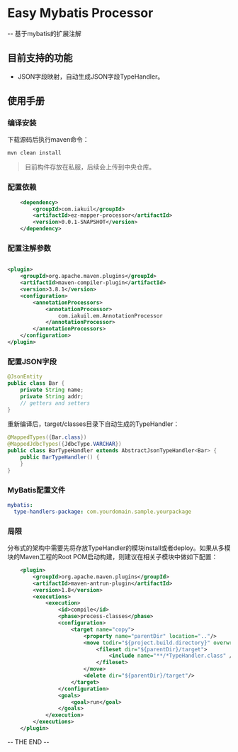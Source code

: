 # Easy Mybatis Processor

-- 基于mybatis的扩展注解

## 目前支持的功能
* JSON字段映射，自动生成JSON字段TypeHandler。

## 使用手册
### 编译安装
下载源码后执行maven命令：
```shell script
mvn clean install
```
> 目前构件存放在私服，后续会上传到中央仓库。
### 配置依赖
```xml
    <dependency>
        <groupId>com.iakuil</groupId>
        <artifactId>ez-mapper-processor</artifactId>
        <version>0.0.1-SNAPSHOT</version>
    </dependency>
```
### 配置注解参数

```xml

<plugin>
    <groupId>org.apache.maven.plugins</groupId>
    <artifactId>maven-compiler-plugin</artifactId>
    <version>3.8.1</version>
    <configuration>
        <annotationProcessors>
            <annotationProcessor>
                com.iakuil.em.AnnotationProcessor
            </annotationProcessor>
        </annotationProcessors>
    </configuration>
</plugin>
```
### 配置JSON字段
```java
@JsonEntity
public class Bar {
    private String name;
    private String addr;
    // getters and setters
}
```
重新编译后，target/classes目录下自动生成的TypeHandler：
```java
@MappedTypes({Bar.class})
@MappedJdbcTypes({JdbcType.VARCHAR})
public class BarTypeHandler extends AbstractJsonTypeHandler<Bar> {
    public BarTypeHandler() {
    }
}
```
### MyBatis配置文件
```yaml
mybatis:
  type-handlers-package: com.yourdomain.sample.yourpackage
```

### 局限
分布式的架构中需要先将存放TypeHandler的模块install或者deploy。如果从多模块的Maven工程的Root POM启动构建，则建议在相关子模块中做如下配置：
```xml
    <plugin>
        <groupId>org.apache.maven.plugins</groupId>
        <artifactId>maven-antrun-plugin</artifactId>
        <version>1.8</version>
        <executions>
            <execution>
                <id>compile</id>
                <phase>process-classes</phase>
                <configuration>
                    <target name="copy">
                        <property name="parentDir" location=".."/>
                        <move todir="${project.build.directory}" overwrite="true">
                            <fileset dir="${parentDir}/target">
                                <include name="**/*TypeHandler.class" />
                            </fileset>
                        </move>
                        <delete dir="${parentDir}/target"/>
                    </target>
                </configuration>
                <goals>
                    <goal>run</goal>
                </goals>
            </execution>
        </executions>
    </plugin>
```

-- THE END --